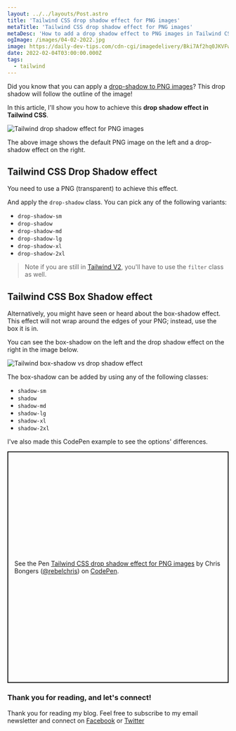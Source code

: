 ```yaml
---
layout: ../../layouts/Post.astro
title: 'Tailwind CSS drop shadow effect for PNG images'
metaTitle: 'Tailwind CSS drop shadow effect for PNG images'
metaDesc: 'How to add a drop shadow effect to PNG images in Tailwind CSS'
ogImage: /images/04-02-2022.jpg
image: https://daily-dev-tips.com/cdn-cgi/imagedelivery/Bki7Af2hq0JKVFw1XYYMQg/198b167c-7055-44bc-784d-010b02fa9500
date: 2022-02-04T03:00:00.000Z
tags:
  - tailwind
---
```


Did you know that you can apply a [drop-shadow to PNG images](https://daily-dev-tips.com/posts/css-drop-shadow-vs-box-shadow/)? This drop shadow will follow the outline of the image!

In this article, I'll show you how to achieve this **drop shadow effect in Tailwind CSS**.

![Tailwind drop shadow effect for PNG images](https://cdn.hashnode.com/res/hashnode/image/upload/v1643176941336/QyqKefsUv.png)

The above image shows the default PNG image on the left and a drop-shadow effect on the right.

## Tailwind CSS Drop Shadow effect

You need to use a PNG (transparent) to achieve this effect.

And apply the `drop-shadow` class.
You can pick any of the following variants:

- `drop-shadow-sm`
- `drop-shadow`
- `drop-shadow-md`
- `drop-shadow-lg`
- `drop-shadow-xl`
- `drop-shadow-2xl`

> Note if you are still in [Tailwind V2](https://daily-dev-tips.com/posts/upgrading-tailwind-v2-to-v3/), you'll have to use the `filter` class as well.

## Tailwind CSS Box Shadow effect

Alternatively, you might have seen or heard about the box-shadow effect. This effect will not wrap around the edges of your PNG; instead, use the box it is in.

You can see the box-shadow on the left and the drop shadow effect on the right in the image below.

![Tailwind box-shadow vs drop shadow effect](https://cdn.hashnode.com/res/hashnode/image/upload/v1643177257936/X1CzERQQO.png)

The box-shadow can be added by using any of the following classes:

- `shadow-sm`
- `shadow`
- `shadow-md`
- `shadow-lg`
- `shadow-xl`
- `shadow-2xl`

I've also made this CodePen example to see the options' differences.

<p class="codepen" data-height="526" data-default-tab="result" data-slug-hash="podoGJB" data-user="rebelchris" style="height: 526px; box-sizing: border-box; display: flex; align-items: center; justify-content: center; border: 2px solid; margin: 1em 0; padding: 1em;">
  <span>See the Pen <a href="https://codepen.io/rebelchris/pen/podoGJB">
  Tailwind CSS drop shadow effect for PNG images</a> by Chris Bongers (<a href="https://codepen.io/rebelchris">@rebelchris</a>)
  on <a href="https://codepen.io">CodePen</a>.</span>
</p>
<script async defer src="https://cpwebassets.codepen.io/assets/embed/ei.js"></script>

### Thank you for reading, and let's connect!

Thank you for reading my blog. Feel free to subscribe to my email newsletter and connect on [Facebook](https://www.facebook.com/DailyDevTipsBlog) or [Twitter](https://twitter.com/DailyDevTips1)
